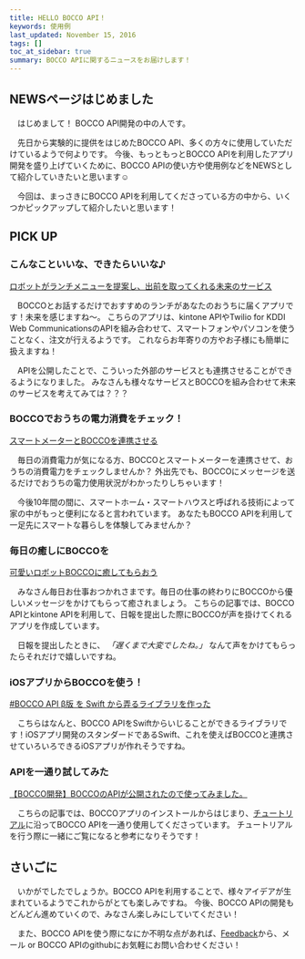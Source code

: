 ```yaml
---
title: HELLO BOCCO API！
keywords: 使用例
last_updated: November 15, 2016
tags: []
toc_at_sidebar: true
summary: BOCCO APIに関するニュースをお届けします！
---
```


## NEWSページはじめました

　はじめまして！ BOCCO API開発の中の人です。

　先日から実験的に提供をはじめたBOCCO API、多くの方々に使用していただけているようで何よりです。
今後、もっともっとBOCCO APIを利用したアプリ開発を盛り上げていくために、BOCCO APIの使い方や使用例などをNEWSとして紹介していきたいと思います☺️

　今回は、まっさきにBOCCO APIを利用してくださっている方の中から、いくつかピックアップして紹介したいと思います！

## PICK UP

### こんなこといいな、できたらいいな♪

[ロボットがランチメニューを提案し、出前を取ってくれる未来のサービス](http://hacklog.jp/works/3612)

　BOCCOとお話するだけでおすすめのランチがあなたのおうちに届くアプリです！未来を感じますね〜。
こちらのアプリは、kintone APIやTwilio for KDDI Web CommunicationsのAPIを組み合わせて、スマートフォンやパソコンを使うことなく、注文が行えるようです。
これならお年寄りの方やお子様にも簡単に扱えますね！

　APIを公開したことで、こういった外部のサービスとも連携させることができるようになりました。
みなさんも様々なサービスとBOCCOを組み合わせて未来のサービスを考えてみては？？？

### BOCCOでおうちの電力消費をチェック！

[スマートメーターとBOCCOを連携させる](http://route-b.iij.ad.jp/archives/116)

　毎日の消費電力が気になる方、BOCCOとスマートメーターを連携させて、おうちの消費電力をチェックしませんか？
外出先でも、BOCCOにメッセージを送るだけでおうちの電力使用状況がわかったりしちゃいます！

　今後10年間の間に、スマートホーム・スマートハウスと呼ばれる技術によって家の中がもっと便利になると言われています。
あなたもBOCCO APIを利用して一足先にスマートな暮らしを体験してみませんか？


### 毎日の癒しにBOCCOを

[可愛いロボットBOCCOに癒してもらおう](https://cybozudev.zendesk.com/hc/ja/articles/213790523-可愛いロボットBOCCOに癒してもらおう)

　みなさん毎日お仕事おつかれさまです。毎日の仕事の終わりにBOCCOから優しいメッセージをかけてもらって癒されましょう。
こちらの記事では、BOCCO APIとkintone APIを利用して、日報を提出した際にBOCCOが声を掛けてくれるアプリを作成しています。

　日報を提出したときに、 _「遅くまで大変でしたね。」_ なんて声をかけてもらったらそれだけで嬉しいですね。

### iOSアプリからBOCCOを使う！

[#BOCCO API β版 を Swift から弄るライブラリを作った](http://tf-web.jp/bocco-api-β版-を-swift-から弄るライブラリを作った/#comment-9764)

　こちらはなんと、BOCCO APIをSwiftからいじることができるライブラリです！iOSアプリ開発のスタンダードであるSwift、これを使えばBOCCOと連携させていろいろできるiOSアプリが作れそうですね。


### APIを一通り試してみた

[【BOCCO開発】BOCCOのAPIが公開されたので使ってみました。](http://robotstart.info/2016/10/06/bocco_api-review.html)

　こちらの記事では、BOCCOアプリのインストールからはじまり、[チュートリアル](/get_access_token.html)に沿ってBOCCO APIを一通り使用してくださっています。
チュートリアルを行う際に一緒にご覧になると参考になりそうです！

## さいごに
　いかがでしたでしょうか。BOCCO APIを利用することで、様々アイデアが生まれているようでこれからがとても楽しみですね。
今後、BOCCO APIの開発もどんどん進めていくので、みなさん楽しみにしていてください！

　また、BOCCO APIを使う際になにか不明な点があれば、[Feedback](/index.html#feedback)から、メール or BOCCO APIのgithubにお気軽にお問い合わせください！

